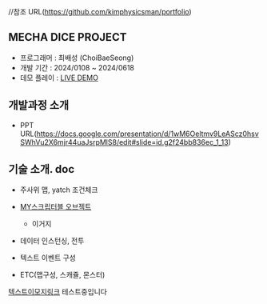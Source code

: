 //참조 URL(https://github.com/kimphysicsman/portfolio)

## MECHA DICE PROJECT
- 프로그래머 : 최배성 (ChoiBaeSeong)
- 개발 기간 : 2024/0108 ~ 2024/0618
- 데모 플레이 : [LIVE DEMO](https://nextblue.itch.io/the-mecha-dice)

## 개발과정 소개
- PPT URL(https://docs.google.com/presentation/d/1wM6Oeltmv9LeAScz0hsvSWhVu2X6mjr44uaJsrpMlS8/edit#slide=id.g2f24bb836ec_1_13)


## 기술 소개. doc
- 주사위 맵, yatch 조건체크
- [MY스크립터블 오브젝트](https://nextblue.itch.io/the-mecha-dice)
  - 이거지
  
- 데이터 인스턴싱, 전투
- 텍스트 이벤트 구성
- ETC(맵구성, 스캐쥴, 몬스터)

[텍스트이모지링크](https://www.emojiengine.com/ko/keyboard#google_vignette)
테스트중입니다
